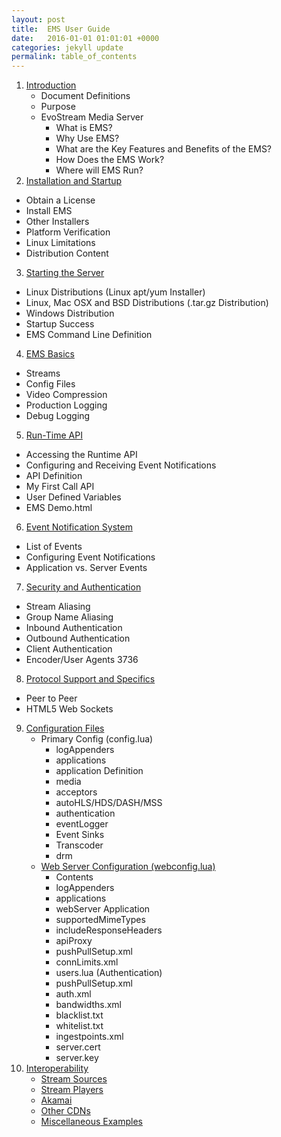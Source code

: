 ```yaml
---
layout: post
title:  EMS User Guide
date:   2016-01-01 01:01:01 +0000
categories: jekyll update
permalink: table_of_contents
---
```


1. [Introduction]({{site.url}}{{site.baseurl}}/introduction)
   - Document Definitions
   - Purpose
   - EvoStream Media Server
     - What is EMS?
     - Why Use EMS?
     - What are the Key Features and Benefits of the EMS?
     - How Does the EMS Work?
     - Where will EMS Run?
2. [Installation and Startup]({{site.url}}{{site.baseurl}}/installation)
  - Obtain a License
  - Install EMS
  - Other Installers
  - Platform Verification
  - Linux Limitations
  - Distribution Content
3. [Starting the Server]({{site.url}}{{site.baseurl}}/startingserver)
  - Linux Distributions (Linux apt/yum Installer)
  - Linux, Mac OSX and BSD Distributions (.tar.gz Distribution)
  - Windows Distribution
  - Startup Success
  - EMS Command Line Definition
4. [EMS Basics]({{site.url}}{{site.baseurl}}/emsbasics)
  - Streams
  - Config Files
  - Video Compression
  - Production Logging
  - Debug Logging
5. [Run-Time API]({{site.url}}{{site.baseurl}}/runtimeapi)
  - Accessing the Runtime API
  - Configuring and Receiving Event Notifications
  - API Definition
  - My First Call API
  - User Defined Variables
  - EMS Demo.html
6. [Event Notification System]({{site.url}}{{site.baseurl}}/eventnotification)
  - List of Events
  - Configuring Event Notifications
  - Application vs. Server Events
7. [Security and Authentication]({{site.url}}{{site.baseurl}}/security)
  - Stream Aliasing
  - Group Name Aliasing
  - Inbound Authentication
  - Outbound Authentication
  - Client Authentication
  - Encoder/User Agents 3736
8. [Protocol Support and Specifics]({{site.url}}{{site.baseurl}}/protocolsupport)
  - Peer to Peer
  - HTML5 Web Sockets
9. [Configuration Files]({{site.url}}{{site.baseurl}}/configfiles)
   - Primary Config (config.lua)
     - logAppenders
     - applications
     - application Definition
     - media
     - acceptors
     - autoHLS/HDS/DASH/MSS
     - authentication
     - eventLogger
     - Event Sinks
     - Transcoder
     - drm
   - [Web Server Configuration (webconfig.lua)]({{site.url}}{{site.baseurl}}/configfiles#web-server-configuration-webconfiglua)
     - Contents
     - logAppenders
     - applications
     - webServer Application
     - supportedMimeTypes
     - includeResponseHeaders
     - apiProxy
     - pushPullSetup.xml
     - connLimits.xml
     - users.lua (Authentication)
     - pushPullSetup.xml
     - auth.xml
     - bandwidths.xml
     - blacklist.txt
     - whitelist.txt
     - ingestpoints.xml
     - server.cert
     - server.key
10. [Interoperability]({{site.url}}{{site.baseurl}}/interoperability)
    - [Stream Sources]({{site.url}}{{site.baseurl}}/interoperability#stream-sources)
    - [Stream Players]({{site.url}}{{site.baseurl}}/interoperability#stream-players)
    - [Akamai]({{site.url}}{{site.baseurl}}/interoperability#akamai)
    - [Other CDNs]({{site.url}}{{site.baseurl}}/interoperability#other-cdns)
    - [Miscellaneous Examples]({{site.url}}{{site.baseurl}}/interoperability#miscellaneous-examples)
